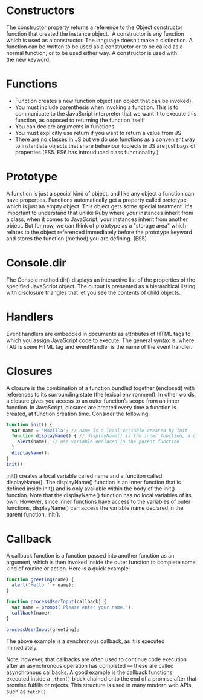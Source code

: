 # Constructors
The constructor property returns a reference to the Object constructor function that created the instance object. 
A constructor is any function which is used as a constructor. The language doesn’t make a distinction. A function can be written to be used as a constructor or to be called as a normal function, or to be used either way. A constructor is used with the new keyword. 

# Functions
* Function creates a new function object (an object that can be invoked).
* You must include parenthesis when invoking a function. This is to communicate to the JavaScript interpreter that we want it to execute this function, as opposed to returning the function itself.
* You can declare arguments in functions
* You must explicitly use return if you want to return a value from JS
* There are no classes in JS but we do use functions as a convenient way to instantiate objects that share behaviour (objects in JS are just bags of properties.(ES5. ES6 has introuduced class functionality.)


# Prototype
A function is just a special kind of object, and like any object a function can have properties. Functions automatically get a property called prototype, which is just an empty object. This object gets some special treatment.
It's important to understand that unlike Ruby where your instances inherit from a class, when it comes to JavaScript, your instances inherit from another object. But for now, we can think of prototype as a "storage area" which relates to the object referenced immediately before the prototype keyword and stores the function (method) you are defining.
(ES5)

# Console.dir
The Console method dir() displays an interactive list of the properties of the specified JavaScript object. The output is presented as a hierarchical listing with disclosure triangles that let you see the contents of child objects.

# Handlers
Event handlers are embedded in documents as attributes of HTML tags to which you assign JavaScript code to execute. The general syntax is. <TAG eventHandler="JavaScript Code"> where TAG is some HTML tag and eventHandler is the name of the event handler.
  
# Closures
A closure is the combination of a function bundled together (enclosed) with references to its surrounding state (the lexical environment). In other words, a closure gives you access to an outer function’s scope from an inner function. In JavaScript, closures are created every time a function is created, at function creation time. Consider the following:

```javascript
function init() {
  var name = 'Mozilla'; // name is a local variable created by init
  function displayName() { // displayName() is the inner function, a closure
    alert(name); // use variable declared in the parent function
  }
  displayName();
}
init();
```

init() creates a local variable called name and a function called displayName(). The displayName() function is an inner function that is defined inside init() and is only available within the body of the init() function. Note that the displayName() function has no local variables of its own. However, since inner functions have access to the variables of outer functions, displayName() can access the variable name declared in the parent function, init().

# Callback
A callback function is a function passed into another function as an argument, which is then invoked inside the outer function to complete some kind of routine or action. Here is a quick example:

```javascript
function greeting(name) {
  alert('Hello ' + name);
}

function processUserInput(callback) {
  var name = prompt('Please enter your name.');
  callback(name);
}

processUserInput(greeting);
```

The above example is a synchronous callback, as it is executed immediately.

Note, however, that callbacks are often used to continue code execution after an asynchronous operation has completed — these are called asynchronous callbacks. A good example is the callback functions executed inside a ```.then()``` block chained onto the end of a promise after that promise fulfills or rejects. This structure is used in many modern web APIs, such as ```fetch()```.

